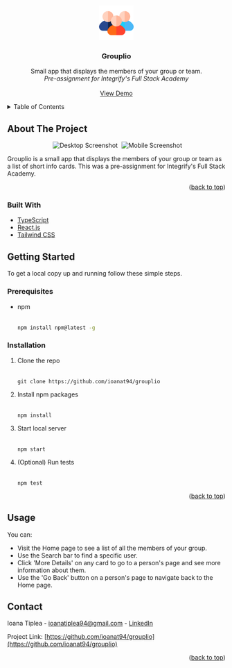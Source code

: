 <div id="top"></div>

<div align="center">
  <a href="https://github.com/ioanat94/grouplio">
    <img src="src/assets/images/group.png" alt="Logo" width="80" height="80">
  </a>

  <h3 align="center">Grouplio</h3>

  <p align="center">
    Small app that displays the members of your group or team.
    <br />
    <em>Pre-assignment for Integrify's Full Stack Academy</em>
    <br />
    <br />
    <a href="https://willowy-yeot-f9970d.netlify.app/">View Demo</a>
  </p>
</div>

<!-- TABLE OF CONTENTS -->
<details>
  <summary>Table of Contents</summary>
  <ol>
    <li>
      <a href="#about-the-project">About The Project</a>
      <ul>
        <li><a href="#built-with">Built With</a></li>
      </ul>
    </li>
    <li>
      <a href="#getting-started">Getting Started</a>
      <ul>
        <li><a href="#prerequisites">Prerequisites</a></li>
        <li><a href="#installation">Installation</a></li>
      </ul>
    </li>
    <li><a href="#usage">Usage</a></li>
    <li><a href="#contact">Contact</a></li>
  </ol>
</details>

<!-- ABOUT THE PROJECT -->
## About The Project
<p float="left" align="center">
  <img src="https://i.ibb.co/pjhpTT9/screely-desktop.png" alt="Desktop Screenshot" width="600" height="auto" hspace="5">
  <img src="https://i.ibb.co/f84V2Zg/screely-mobile.png" alt="Mobile Screenshot" width="auto" height="419">
</p>

Grouplio is a small app that displays the members of your group or team as a list of short info cards. This was a pre-assignment for Integrify's Full Stack Academy.

<p align="right">(<a href="#top">back to top</a>)</p>

### Built With

* [TypeScript](https://www.typescriptlang.org/)
* [React.js](https://reactjs.org/)
* [Tailwind CSS](https://tailwindcss.com/)

<!-- GETTING STARTED -->
## Getting Started

To get a local copy up and running follow these simple steps.

### Prerequisites

* npm  
  <br /> 
  ```sh
  npm install npm@latest -g
  ```

### Installation

1. Clone the repo  
   <br /> 
   ```
   git clone https://github.com/ioanat94/grouplio
   ```
2. Install npm packages  
   <br /> 
   ```
   npm install  
   ```
3. Start local server   
   <br /> 
   ```
   npm start  
   ```
4. (Optional) Run tests   
   <br /> 
   ```
   npm test  
   ```

<p align="right">(<a href="#top">back to top</a>)</p>

<!-- USAGE EXAMPLES -->
## Usage

You can:
  - Visit the Home page to see a list of all the members of your group.
  - Use the Search bar to find a specific user.
  - Click 'More Details' on any card to go to a person's page and see more information about them.
  - Use the 'Go Back' button on a person's page to navigate back to the Home page.

<!-- CONTACT -->
## Contact

Ioana Tiplea - ioanatiplea94@gmail.com  - [LinkedIn](https://www.linkedin.com/in/ioana-tiplea/)

Project Link: [https://github.com/ioanat94/grouplio](https://github.com/ioanat94/grouplio)

<p align="right">(<a href="#top">back to top</a>)</p>
